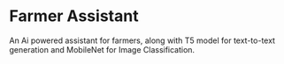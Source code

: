 # Farmer Assistant
 An Ai powered assistant for farmers, along with T5 model for text-to-text generation and MobileNet for Image Classification.

